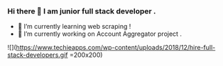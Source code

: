 ### Hi there 👋 I am junior full stack developer .
- 🌱 I’m currently learning web scraping !
- 🔭 I’m currently working on Account Aggregator project .


![](https://www.techieapps.com/wp-content/uploads/2018/12/hire-full-stack-developers.gif =200x200)

<!--
**ProBeta1/ProBeta1** is a ✨ _special_ ✨ repository because its `README.md` (this file) appears on your GitHub profile.

Here are some ideas to get you started:

- 🔭 I’m currently working on ...
- 👯 I’m looking to collaborate on ...
- 🤔 I’m looking for help with ...
- 💬 Ask me about ...
- 📫 How to reach me: ...
- 😄 Pronouns: ...
- ⚡ Fun fact: ...
-->
